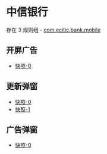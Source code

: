 # 中信银行

存在 3 规则组 - [com.ecitic.bank.mobile](/src/apps/com.ecitic.bank.mobile.ts)

## 开屏广告

- [快照-0](https://gkd-kit.gitee.io/import/12701203)

## 更新弹窗

- [快照-0](https://gkd-kit.gitee.io/import/12701217)
- [快照-1](https://gkd-kit.gitee.io/import/12701250)

## 广告弹窗

- [快照-0](https://gkd-kit.gitee.io/import/12701230)
